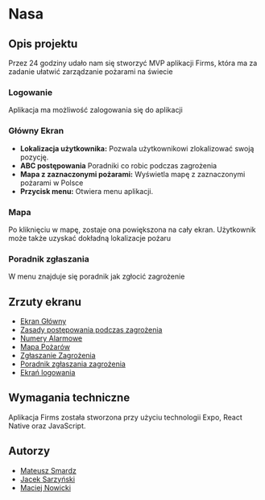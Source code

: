 # Nasa

## Opis projektu

Przez 24 godziny udało nam się stworzyć MVP aplikacji Firms, która ma za zadanie ułatwić zarządzanie pożarami na świecie

### Logowanie

Aplikacja ma możliwość zalogowania się do aplikacji

### Główny Ekran

- **Lokalizacja użytkownika:** Pozwala użytkownikowi zlokalizować swoją pozycję.
- **ABC postępowania** Poradniki co robic podczas zagrożenia
- **Mapa z zaznaczonymi pożarami:** Wyświetla mapę z zaznaczonymi pożarami w Polsce
- **Przycisk menu:** Otwiera menu aplikacji.

### Mapa

Po kliknięciu w mapę, zostaje ona powiększona na cały ekran. Użytkownik może także uzyskać dokładną lokalizacje pożaru

### Poradnik zgłaszania

W menu znajduje się poradnik jak zgłocić zagrożenie 

## Zrzuty ekranu

* [Ekran Główny]([https://i.imgur.com/Jacu7Zc.png](https://i.imgur.com/5aqApwn.png))
* [Zasady postępowania podczas zagrożenia]([(https://i.imgur.com/SmiOHyr.png)](https://i.imgur.com/IFxZIFd.png))
* [Numery Alarmowe]([(https://i.imgur.com/KjivyHi.png)](https://i.imgur.com/gHGJ5Ff.png))
* [Mapa Pożarów]([(https://i.imgur.com/YimQZ7q.png)](https://i.imgur.com/iMxRQ8d.png))
* [Zgłaszanie Zagrożenia]([(https://i.imgur.com/YimQZ7q.png)](https://i.imgur.com/YMZYOtZ.png))
* [Poradnik zgłaszania zagrożenia]([(https://i.imgur.com/YimQZ7q.png)](https://i.imgur.com/a86pwqD.png))
* [Ekrań logowania]([(https://i.imgur.com/YimQZ7q.png)](https://i.imgur.com/7kpXJym.png))

## Wymagania techniczne

Aplikacja Firms została stworzona przy użyciu technologii Expo, React Native oraz JavaScript.

## Autorzy

- [Mateusz Smardz](https://github.com/Nbaklub)
- [Jacek Sarzyński](https://github.com/Jacek2112)
- [Maciej Nowicki](https://github.com/MaciejNowicki2005)

